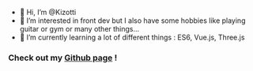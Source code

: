 - 👋  Hi, I’m @Kizotti
- 👀 I’m interested in front dev but I also have some hobbies like playing guitar or gym or many other things...
- 🌱 I’m currently learning a lot of different things : ES6, Vue.js, Three.js


### Check out my [Github page](https://gitlab.com/RamaHerbin) !

<!---
Kizotti/Kizotti is a ✨ special ✨ repository because its `README.md` (this file) appears on your GitHub profile.
You can click the Preview link to take a look at your changes.
--->
